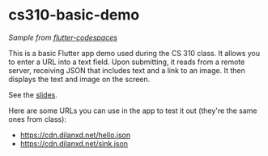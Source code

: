 # cs310-basic-demo

_Sample from [flutter-codespaces](https://github.com/dilanx/flutter-codespaces)_

This is a basic Flutter app demo used during the CS 310 class. It allows you to enter a URL into a text field. Upon submitting, it reads from a remote server, receiving JSON that includes text and a link to an image. It then displays the text and image on the screen.

See the [slides](https://docs.google.com/presentation/d/1IFnTc89Z6bZIKABzfuFHSnKlkShCVB2pwuVPeQbHfPI/edit?usp=sharing).

Here are some URLs you can use in the app to test it out (they're the same ones from class):
- https://cdn.dilanxd.net/hello.json
- https://cdn.dilanxd.net/sink.json
